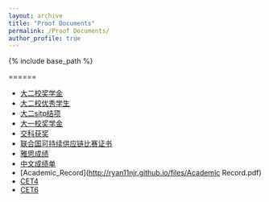 ```yaml
---
layout: archive
title: "Proof Documents"
permalink: /Proof Documents/
author_profile: true
---
```


{% include base_path %}


======
* [大二校奖学金](http://ryan11njr.github.io/files/大二校奖学金.pdf)
* [大二校优秀学生](http://ryan11njr.github.io/files/大二校优秀学生.pdf)
* [大二sitp结项](http://ryan11njr.github.io/files/大二sitp结项.pdf)
* [大一校奖学金](http://ryan11njr.github.io/files/大一校奖学金.pdf)
* [交科获奖](http://ryan11njr.github.io/files/交科获奖.jpg)
* [联合国可持续供应链比赛证书](http://ryan11njr.github.io/files/联合国可持续供应链比赛证书.pdf)
* [雅思成绩](http://ryan11njr.github.io/files/雅思成绩.pdf)
* [中文成绩单](http://ryan11njr.github.io/files/中文成绩单.pdf)
* [Academic_Record](http://ryan11njr.github.io/files/Academic Record.pdf)
* [CET4](http://ryan11njr.github.io/files/CET4.pdf)
* [CET6](http://ryan11njr.github.io/files/CET6.pdf)